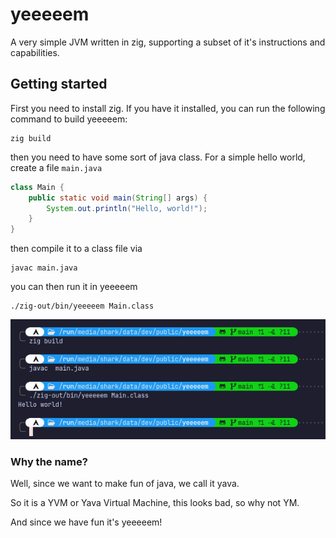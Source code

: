 # yeeeeem

A very simple JVM written in zig, supporting a subset of it's instructions and capabilities.

## Getting started
First you need to install zig. If you have it installed, you can run the following command to build yeeeeem:

```console
zig build
```


then you need to have some sort of java class. For a simple hello world, create a file `main.java`

```java
class Main {
    public static void main(String[] args) {
        System.out.println("Hello, world!");
    }
}
```

then compile it to a class file via

```console
javac main.java
```

you can then run it in yeeeeem


```console
./zig-out/bin/yeeeeem Main.class
```


![Demo](assets/demo.png)



### Why the name?

Well, since we want to make fun of java, we call it yava.

So it is a YVM or Yava Virtual Machine, this looks bad, so why not YM.

And since we have fun it's yeeeeem!

